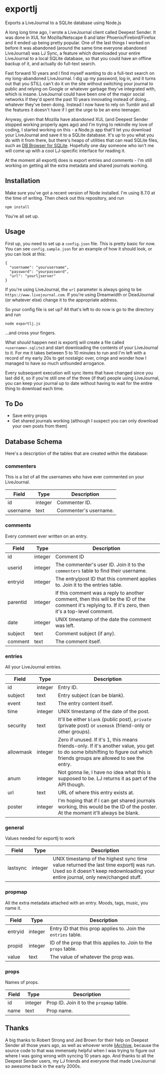 # exportlj
Exports a LiveJournal to a SQLite database using Node.js

A long long time ago, I wrote a LiveJournal client called Deepest Sender. It was done in XUL for Mozilla/Netscape 6 and later
Phoenix/Firebird/Firefox and it ended up being pretty popular. One of the last things I worked on before it was abandoned
(around the same time everyone abandoned LiveJournal) was LJ Sync, a feature which downloaded your entire LiveJournal to a
local SQLite database, so that you could have an offline backup of it, and actually do full-text search.

Fast forward 10 years and I find myself wanting to do a full-text search on my long-abandoned LiveJournal. I dig up my password,
log in, and it turns out that you STILL can't do it on the site without switching your journal to public and relying on
Google or whatever garbage they've integrated with, which is insane. LiveJournal could have been one of the major
social networks if they'd spent the past 10 years innovating instead of doing... whatever they've been doing. Instead I now
have to rely on Tumblr and all the features it doesn't have if I get the urge to be an emo teenager.

Anyway, given that Mozilla have abandoned XUL (and Deepest Sender stopped working properly ages ago) and I'm trying to rekindle
my love of coding, I started working on this - a Node.js app that'll let you download your LiveJournal and save it to a SQLite
database. It's up to you what you do with it from there, but there's heaps of utilities that can read SQLite files, such as
[DB Browser for SQLite](http://sqlitebrowser.org/). Hopefully one day someone who isn't me will come up with a cool LJ-specific
interface for reading it.

At the moment all exportlj does is export entries and comments - I'm still working on getting all the extra metadata and shared
journals working.

## Installation
Make sure you've got a recent version of Node installed. I'm using 8.7.0 at the time of writing. Then check out this repository,
and run
```
npm install
```
You're all set up.

## Usage
First up, you need to set up a `config.json` file. This is pretty basic for now. You can see `config.sample.json` for an example
of how it should look, or you can look at this:
```
{
  "username": "yourusername",
  "password": "yourpassword",
  "url": "yourljserver"
}
```
If you're using LiveJournal, the `url` parameter is always going to be `https://www.livejournal.com`. If you're using Dreamwidth
or DeadJournal (or whatever else) change it to the appropriate address.

So your config file is set up? All that's left to do now is go to the directory and run

```
node exportlj.js
```
...and cross your fingers.

What *should* happen next is exportlj will create a file called `<username>.sqlite3` and start downloading the contents of your
LiveJournal to it. For me it takes between 5 to 10 minutes to run and I'm left with a record of my early 20s to get nostalgic
over, cringe and wonder how I managed to have so much unfounded arrogance.

Every subsequent execution will sync items that have changed since you last did it, so if you're still one of the three (if that)
people using LiveJournal, you can keep your journal up to date without having to wait for the entire thing to download each time.

## To Do
* Save entry props
* Get shared journals working (although I suspect you can only download your own posts from them)

## Database Schema
Here's a description of the tables that are created within the database:

### commenters
This is a list of all the usernames who have ever commented on your LiveJournal.

Field | Type | Description
------|------|------------
id | integer | Commenter ID.
username | text | Commenter's username.

### comments
Every comment ever written on an entry.

Field | Type | Description
------|------|------------
id | integer | Comment ID
userid | integer | The commenter's user ID. Join it to the `commenters` table to find their username.
entryid | integer | The entry/post ID that this comment applies to. Join it to the entries table.
parentid | integer | If this comment was a reply to another comment, then this will be the ID of the comment it's replying to. If it's zero, then it's a top-level comment.
date | integer | UNIX timestamp of the date the comment was left.
subject | text | Comment subject (if any).
comment | text | The comment itself.

### entries
All your LiveJournal entries.

Field | Type | Description
------|------|------------
id | integer | Entry ID.
subject | text | Entry subject (can be blank).
event | text | The entry content itself.
time | integer | UNIX timestamp of the date of the post.
security | text | It'll be either `blank` (public post), `private` (private post) or `usemask` (friend-only or other groups).
allowmask | integer | Zero if unused. If it's 1, this means friends-only. If it's another value, you get to do some bitshifting to figure out which friends groups are allowed to see the entry.
anum | integer | Not gonna lie, I have no idea what this is supposed to be. LJ returns it as part of the API though.
url | text | URL of where this entry exists at.
poster | integer | I'm hoping that if I can get shared journals working, this would be the ID of the poster. At the moment it'll always be blank.

### general
Values needed for exportlj to work

Field | Type | Description
------|------|------------
lastsync | integer | UNIX timestamp of the highest sync time value returned the last time exportlj was run. Used so it doesn't keep redownloading your entire journal, only new/changed stuff.

### propmap
All the extra metadata attached with an entry. Moods, tags, music, you name it.

Field | Type | Description
------|------|------------
entryid | integer | Entry ID that this prop applies to. Join the `entries` table.
propid | integer | ID of the prop that this applies to. Join to the `props` table.
value | text | The value of whatever the prop was.

### props
Names of props.

Field | Type | Description
------|------|------------
id | integer | Prop ID. Join it to the `propmap` table.
name | text | Prop name.

## Thanks
A big thanks to Robert Strong and Jed Brown for their help on Deepest Sender all those years ago, as well as whoever wrote
[ljArchive](http://ljarchive.sourceforge.net/), because the source code to that was immensely helpful when I was trying to
figure out where I was going wrong with syncing 10 years ago. And thanks to all the Deepest Sender users, my LJ friends and
everyone that made LiveJournal so awesome back in the early 2000s.
